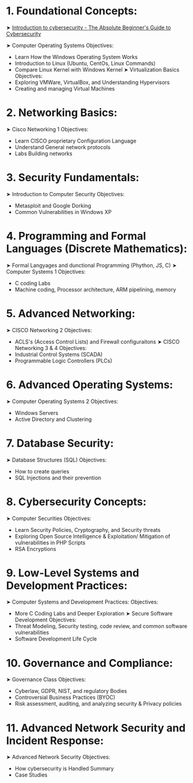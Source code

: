 # 1. Foundational Concepts:
➤ [Introduction to cybersecurity - The Absolute Beginner's Guide to Cybersecurity](https://github.com/conie151/conie151.github.io/blob/320f5c8ed5f02c9202d8b0c136aa5662d9cf3f83/posts/Notes/CH1TheAbsoluteBeginner'sGuideToCybersecurity.md)

➤ Computer Operating Systems
  Objectives:
  - Learn How the Windows Operating System Works
  - Introduction to Linux (Ubuntu, CentOs, Linux Commands)
  - Compare Linux Kernel with Windows Kernel
➤ Virtualization Basics
  Objectives:
  - Exploring VMWare, VirtualBox, and Understanding Hypervisors
  - Creating and managing Virtual Machines
# 2. Networking Basics:
➤ Cisco Networking 1
  Objectives:
  - Learn CISCO proprietary Configuration Language
  - Understand General network protocols
  - Labs Building networks
# 3. Security Fundamentals: 
➤ Introduction to Computer Security
  Objectives:
  - Metasploit and Google Dorking
  - Common Vulnerabilities in Windows XP
# 4. Programming and Formal Languages (Discrete Mathematics):
➤ Formal Langyages and dunctional Programming (Phython, JS, C)
➤ Computer Systems 1
  Objectives:
  - C coding Labs
  - Machine coding, Processor architecture, ARM pipelining, memory
# 5. Advanced Networking: 
➤ CISCO Networking 2
  Objectives:
  - ACLS's (Access Control Lists) and Firewall configuraitons
➤ CISCO Networking 3 & 4
  Objectives:
  - Industrial Control Systems (SCADA)
  - Programmable Logic Controllers (PLCs)
# 6. Advanced Operating Systems: 
➤ Computer Operating Systems 2
  Objectives:
  - Windows Servers
  - Active Directory and Clustering
# 7. Database Security: 
➤ Database Structures (SQL)
  Objectives:
  - How to create queries
  - SQL Injections and their prevention
# 8. Cybersecurity Concepts:
➤ Computer Securities
  Objectives:
  - Learn Security Policies, Cryptography, and Security threats
  - Exploring Open Source Intelligence & Exploitation/ Mitigation of vulnerabilities in PHP Scripts
  - RSA Encryptions
# 9. Low-Level Systems and Development Practices: 
➤ Computer Systems and Development Practices:
  Objectives:
  - More C Coding Labs and Deeper Exploration
➤ Secure Software Development
  Objectives:
  - Threat Modeling, Security testing, code review, and common software vulnerabilities
  - Software Development Life Cycle
# 10. Governance and Compliance:
➤ Governance Class
  Objectives:
  - Cyberlaw, GDPR, NIST, and regulatory Bodies
  - Controversial Business Practices (BYOC)
  - Risk assessment, auditing, and analyzing security & Privacy policies
# 11. Advanced Network Security and Incident Response:
➤ Advanced Network Security
  Objectives:
  - How cybersecurity is Handled Summary
  - Case Studies
